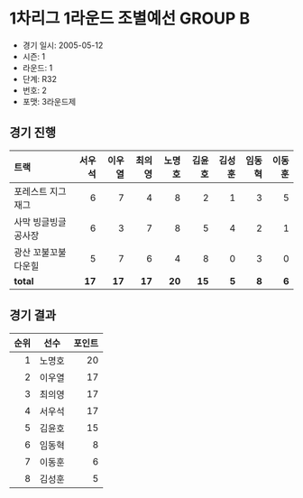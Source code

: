 # 1차리그 1라운드 조별예선 GROUP B

- 경기 일시: 2005-05-12
- 시즌: 1
- 라운드: 1
- 단계: R32
- 번호: 2
- 포맷: 3라운드제





## 경기 진행

| 트랙 | 서우석 | 이우열 | 최의영 | 노명호 | 김윤호 | 김성훈 | 임동혁 | 이동훈 |
|:---|---:|---:|---:|---:|---:|---:|---:|---:|
| 포레스트 지그재그 | 6 | 7 | 4 | 8 | 2 | 1 | 3 | 5 |
| 사막 빙글빙글 공사장 | 6 | 3 | 7 | 8 | 5 | 4 | 2 | 1 |
| 광산 꼬불꼬불 다운힐 | 5 | 7 | 6 | 4 | 8 | 0 | 3 | 0 |
| __total__ | __17__ | __17__ | __17__ | __20__ | __15__ | __5__ | __8__ | __6__ |




## 경기 결과

| 순위 | 선수 | 포인트 |
|---:|:---:|---:|
| 1 | 노명호 | 20 |
| 2 | 이우열 | 17 |
| 3 | 최의영 | 17 |
| 4 | 서우석 | 17 |
| 5 | 김윤호 | 15 |
| 6 | 임동혁 | 8 |
| 7 | 이동훈 | 6 |
| 8 | 김성훈 | 5 |


